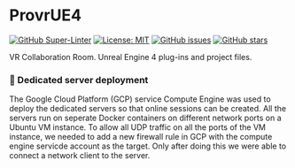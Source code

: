 # ProvrUE4

[![GitHub Super-Linter](https://github.com/ProVR-Norway/ProvrUE4/workflows/Lint%20Code%20Base/badge.svg)](https://github.com/marketplace/actions/super-linter) [![License: MIT](https://img.shields.io/badge/License-MIT-yellow.svg)](https://opensource.org/licenses/MIT)
[![GitHub issues](https://img.shields.io/github/issues/ProVR-Norway/ProvrUE4.svg)](https://GitHub.com/Naereen/StrapDown.js/issues/)
[![GitHub stars](https://img.shields.io/github/stars/ProVR-Norway/ProvrUE4.svg?style=social&label=Star&maxAge=2592000)](https://GitHub.com/Naereen/StrapDown.js/stargazers/) 

VR Collaboration Room. Unreal Engine 4 plug-ins and project files.

### 🚀 Dedicated server deployment

The Google Cloud Platform (GCP) service Compute Engine was used to deploy the dedicated servers so that online sessions can be created. All the servers run on seperate Docker containers on different network ports on a Ubuntu VM instance. To allow all UDP traffic on all the ports of the VM instance, we needed to add a new firewall rule in GCP with the compute engine servicde account as the target. Only after doing this we were able to connect a network client to the server.
